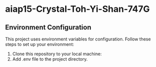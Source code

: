 # aiap15-Crystal-Toh-Yi-Shan-747G

## Environment Configuration

This project uses environment variables for configuration. Follow these steps to set up your environment:

1. Clone this repository to your local machine:
2. Add .env file to the project directory.
